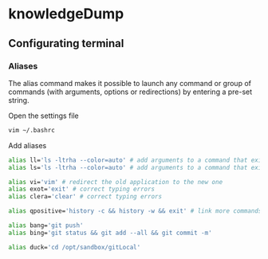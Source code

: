 # knowledgeDump

## Configurating terminal

### Aliases
The alias command makes it possible to launch any command or group of commands (with arguments, options or redirections) by entering a pre-set string.

Open the settings file
```bash
vim ~/.bashrc
```
Add aliases
```bash
alias ll='ls -ltrha --color=auto' # add arguments to a command that exists
alias ls='ls -ltrha --color=auto' # add arguments to a command that exists

alias vi='vim' # redirect the old application to the new one
alias exot='exit' # correct typing errors
alias clera='clear' # correct typing errors

alias qpositive='history -c && history -w && exit' # link more commands under one

alias bang='git push'
alias bing='git status && git add --all && git commit -m'

alias duck='cd /opt/sandbox/gitLocal'
```
